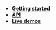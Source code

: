 - [**Getting started**](getting-started)
- [**API**](api)
- [**Live demos**](/demo/ ':ignore Live demos')
